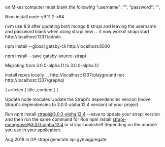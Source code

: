 
on Mikes computer must blank the following
  "username": "",
        "password": "",


Nvm install node-v9.11.2-x64

nvm use 8.9
after updating both mongo & strapi and leaving the username and password blank when using strapi new ... it now works!
strapi start
http://localhost:1337/admin


npm install --global gatsby-cli
 http://localhost:8000

 npm install --save gatsby-source-strapi



 Migrating from 3.0.0-alpha.11 to 3.0.0-alpha.12
 
 install repos locally ...
 http://localhost:1337/playground not http://localhost:1337/graphql

 
{
  articles {
  title ,content }
}

Update node modules
Update the Strapi's dependencies version (move Strapi's dependencies to 3.0.0-alpha.12.4 version) of your project.

Run npm install strapi@3.0.0-alpha.12.4 --save to update your strapi version and then run the same command for
Run npm install strapi-mongoose@3.0.0-alpha.12.4
or strapi-bookshelf depending on the module you use in your application.

Aug 2018 in GP
strapi generate api:gymaggregate